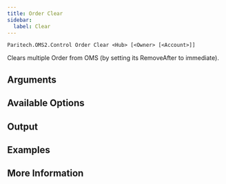 ```yaml
---
title: Order Clear
sidebar:
  label: Clear
---
```


`Paritech.OMS2.Control Order Clear <Hub> [<Owner> [<Account>]]`

Clears multiple Order from OMS (by setting its RemoveAfter to immediate).

## Arguments

## Available Options

## Output

## Examples

## More Information
